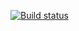 [![Build status](https://ci.appveyor.com/api/projects/status/dpmk3rg458mkxixc/branch/main?svg=true)](https://ci.appveyor.com/project/QA-Matchenko/2-3-patterns2/branch/main)
